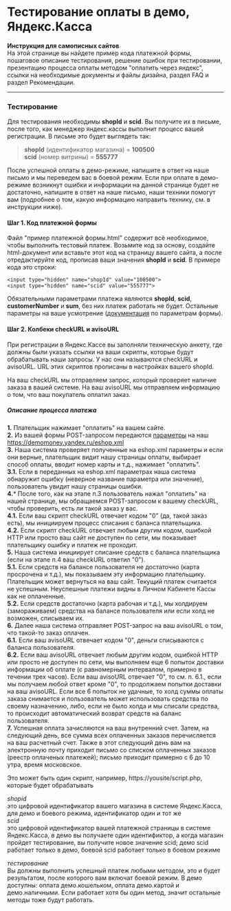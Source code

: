 Тестирование оплаты в демо, Яндекс.Касса
========================================
**Инструкция для самописных сайтов**  
На этой странице вы найдете пример кода платежной формы, пошаговое описание тестирования, решение ошибок при тестировании, презентацию процесса оплаты методом "оплатить через яндекс", ссылки на необходимые документы и файлы дизайна, раздел FAQ и раздел Рекомендации.

---

### Тестирование

Для тестирования необходимы **shopId** и **scid**. Вы получите их в письме, после того, как менеджер яндекс.кассы выполнит процесс вашей регистрации. В письме это будет выглядеть так:
> **shopId** (идентификатор магазина) = **100500**  
> **scid** (номер витрины) = **555777**

После успешной оплаты в демо-режиме, напишите в ответ на наше письмо и мы переведем вас в боевой режим. Если при оплате в демо-режиме возникнут ошибки и информации на данной странице будет не достаточно, напишите в ответ на наше письмо, наши техники помогут вам (подробнее о том, какую информацию направить технику, см. в инструкции ниже).

#### Шаг 1. Код платежной формы
Файл "пример платежной формы.html" содержит всё необходимое, чтобы выполнить тестовый платеж. Возьмите код за основу, создайте html-документ или вставьте этот код на страницу вашего сайта, а после отредактируйте код, прописав ваши значения **shopId** и **scid**. В примере кода это строки:

    <input type="hidden" name="shopId" value="100500">
    <input type="hidden" name="scid" value="555777">

Обязательными параметрами платежа являются **shopId**, **scid**, **customerNumber** и **sum**, без них платеж работать не будет. Остальные параметры на ваше усмотрение ([документация](https://tech.yandex.ru/money/doc/payment-solution/payment-form/payment-form-http-docpage/) по параметрам формы).

#### Шаг 2. Колбеки checkURL и avisoURL

При регистрации в Яндекс.Кассе вы заполняли техническую анкету, где должны были указать ссылки на ваши скрипты, которые будут обрабатывать наши запросы. У нас они называются checkURL и avisoURL. URL этих скриптов прописаны в настройках вашего shopId.

На ваш checkURL мы отправляем запрос, который проверяет наличие заказа в вашей системе. На ваш avisoURL мы отправляем информацию о том, что ваш покупатель оплатил заказ.

##### Описание процесса платежа
**1.** Плательщик нажимает "оплатить" на вашем сайте.  
**2.** Из вашей формы POST-запросом передаются [параметры](https://tech.yandex.ru/money/doc/payment-solution/payment-form/payment-form-http-docpage/) на наш https://demomoney.yandex.ru/eshop.xml  
**3.** Наша система проверяет полученные на eshop.xml параметры и если они верные, плательщик видит нашу страницы оплаты, выбирает способ оплаты, вводит номер карты и т.д., нажимает "оплатить".  
**3.1.** Если в переданных на eshop.xml параметрах наша система обнаружит ошибку (неверное название параметра или значение), пользователь увидит нашу страницы ошибки.  
**4.*** После того, как на этапе п.3 пользователь нажал "оплатить" на нашей странице, мы обращаемся POST-запросом к вашему checkURL, чтобы проверить, есть ли такой заказ у вас.  
**4.1.** Если ваш скрипт checkURL отвечает кодом "0" (да, такой заказ есть), мы инициируем процесс списания с баланса плательщика.  
**4.2.** Если скрипт checkURL отвечает любым другим кодом, ошибкой HTTP или просто ваш сайт не доступен по сети, мы показывает плательщику ошибку и платеж не проходит.  
**5.** Наша система инициирует списание средств с баланса плательщика (если на этапе п.4 ваш checkURL ответил "0").  
**5.1.** Если средств на балансе пользователя не достаточно (карта просрочена и т.д.), мы показываем эту информацию плательщику. Плательщик может вернуться на ваш сайт. Текущий платеж считается не успешным. Неуспешные платежи видны в Личном Кабинете Кассы как не оплаченные.  
**5.2.** Если средств достаточно (карта рабочая и т.д.), мы холдируем (замораживаем) средства на балансе пользователя или если холд не возможен, списываем их.  
**6.** Далее наша система отправляет POST-запрос на ваш avisoURL о том, что такой-то заказ оплачен.  
**6.1.** Если ваш avisoURL отвечает кодом "0", деньги списываются с баланса пользователя.    
**6.2.** Если ваш avisoURL отвечает любым другим кодом, ошибкой HTTP или просто не доступен по сети, мы выполняем еще 6 попыток доставки информации об оплате (с равномерным интервалом, примерно в течении трех часов). Если ваш avisoURL отвечает "0", то см. п. 6.1., если мы получаем любой ответ кроме "0", то продолжаем попытки доставки на ваш avisoURL. Если все 6 попыток не удачные, то холд суммы оплаты заказа снимается и пользователь может использовать средства по своему назначению, либо, если не было холда и мы списали средства, то происходит автоматический возврат средств на баланс пользователя.  
**7.** Успешная оплата зачисляются на ваш внутренний счет. Затем, на следующий день, все сумма всех оплаченных заказов перечисляется на ваш расчетный счет. Также в этот следующий день вам на электронную почту приходит письмо со списком оплаченных заказов (реестр оплаченых платежей); письмо приходит примерно с 6 до 10 утра, время московское.

Это может быть один скрипт, например, https://yousite/script.php, которые будет обрабатывать

_shopid_  
это цифровой идентификатор вашего магазина в системе Яндекс.Касса, для демо и боевого режима, идентификатор один и тот же  
_scid_  
это цифровой идентификатор вашей платежной страницы в системе Яндекс.Касса, в демо вы получаете один идентификтор, а когда магазин пройдет тестирование, вы получите новое значение scid; демо scid работает только в демо, боевой scid работает только в боевом режиме

_тестирование_  
Вы должны выполнить успешный платеж любыми методом, это и будет результатом, после которого вам включат боевой режим. В демо доступны: оплата демо.кошельком, оплата демо.картой и демо.наличными. Если работает хотя бы один метод, значит остальные методы тоже будут работать.
